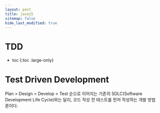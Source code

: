 ```yaml
---
layout: post
title: java15
sitemap: false
hide_last_modified: true
---
```

# TDD

* toc
{:toc .large-only}

# Test Driven Development

Plan > Design > Develop > Test 순으로 이어지는 기존의 SDLC(Software Development Life Cycle)와는 달리,
코드 작성 전 테스트를 먼저 작성하는 개발 방법론이다.